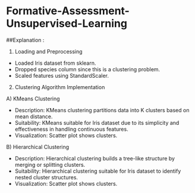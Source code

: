 # Formative-Assessment-Unsupervised-Learning






##Explanation :

1. Loading and Preprocessing

- Loaded Iris dataset from sklearn.
- Dropped species column since this is a clustering problem.
- Scaled features using StandardScaler.

2. Clustering Algorithm Implementation

A) KMeans Clustering

- Description: KMeans clustering partitions data into K clusters based on mean distance.
- Suitability: KMeans suitable for Iris dataset due to its simplicity and effectiveness in handling continuous features.
- Visualization: Scatter plot shows clusters.

B) Hierarchical Clustering

- Description: Hierarchical clustering builds a tree-like structure by merging or splitting clusters.
- Suitability: Hierarchical clustering suitable for Iris dataset to identify nested cluster structures.
- Visualization: Scatter plot shows clusters.
